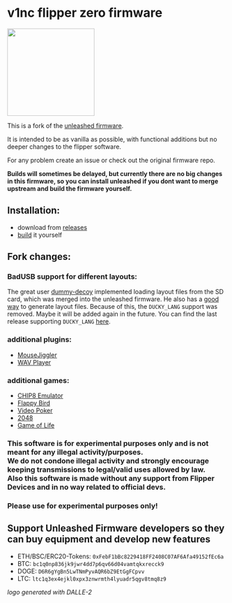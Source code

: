 # v1nc flipper zero firmware
<img src="https://raw.githubusercontent.com/v1nc/flipperzero-firmware/dev/logo.png" width="200" />

This is a fork of the [unleashed firmware](https://github.com/Eng1n33r/flipperzero-firmware).

It is intended to be as vanilla as possible, with functional additions but no deeper changes to the flipper software.

For any problem create an issue or check out the original firmware repo.

__Builds will sometimes be delayed, but currently there are no big changes in this firmware, so you can install unleashed if you dont want to merge upstream and build the firmware yourself.__
## Installation:
* download from [releases](https://github.com/v1nc/flipperzero-firmware/releases)
* [build](https://github.com/v1nc/flipperzero-firmware/blob/dev/documentation/HowToBuild.md) it yourself

## Fork changes:

### BadUSB support for different layouts:

The great user [dummy-decoy](https://github.com/dummy-decoy) implemented loading layout files from the SD card, which was merged into the unleashed firmware. He also has a [good way](https://github.com/dummy-decoy/flipperzero_badusb_kl) to generate layout files. Because of this, the `DUCKY_LANG` support was removed. Maybe it will be added again in the future. You can find the last release supporting `DUCKY_LANG` [here](https://github.com/v1nc/flipperzero-firmware/releases/tag/v0.63.1.1-v1nc).

### additional plugins:
* [MouseJiggler](https://github.com/RogueMaster/flipperzero-firmware-wPlugins/tree/unleashed/applications/mouse_jiggler)
* [WAV Player](https://github.com/RogueMaster/flipperzero-firmware-wPlugins/tree/unleashed/applications/wav_player)

### additional games:
* [CHIP8 Emulator](https://github.com/RogueMaster/flipperzero-firmware-wPlugins/tree/unleashed/applications/chip8)
* [Flappy Bird](https://github.com/RogueMaster/flipperzero-firmware-wPlugins/tree/unleashed/applications/flappy_bird)
* [Video Poker](https://github.com/RogueMaster/flipperzero-firmware-wPlugins/tree/unleashed/applications/VideoPoker)
* [2048](https://github.com/RogueMaster/flipperzero-firmware-wPlugins/tree/unleashed/applications/game2048)
* [Game of Life](https://github.com/RogueMaster/flipperzero-firmware-wPlugins/tree/unleashed/applications/game_of_life)

### This software is for experimental purposes only and is not meant for any illegal activity/purposes. <br> We do not condone illegal activity and strongly encourage keeping transmissions to legal/valid uses allowed by law. <br> Also this software is made without any support from Flipper Devices and in no way related to official devs. 
### Please use for experimental purposes only!

## Support Unleashed Firmware developers so they can buy equipment and develop new features

* ETH/BSC/ERC20-Tokens: `0xFebF1bBc8229418FF2408C07AF6Afa49152fEc6a`
* BTC: `bc1q0np836jk9jwr4dd7p6qv66d04vamtqkxrecck9`
* DOGE: `D6R6gYgBn5LwTNmPyvAQR6bZ9EtGgFCpvv`
* LTC: `ltc1q3ex4ejkl0xpx3znwrmth4lyuadr5qgv8tmq8z9`

_logo generated with DALLE-2_
